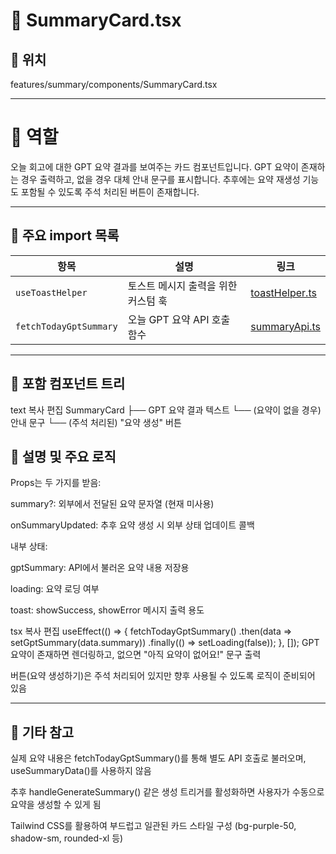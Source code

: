 # 📄 SummaryCard.tsx
## 📁 위치
features/summary/components/SummaryCard.tsx

---

# 🧭 역할
오늘 회고에 대한 GPT 요약 결과를 보여주는 카드 컴포넌트입니다.
GPT 요약이 존재하는 경우 출력하고, 없을 경우 대체 안내 문구를 표시합니다.
추후에는 요약 재생성 기능도 포함될 수 있도록 주석 처리된 버튼이 존재합니다.

---

## 🔗 주요 import 목록
| 항목                     | 설명                   | 링크                                                       |
| ---------------------- | -------------------- | -------------------------------------------------------- |
| `useToastHelper`       | 토스트 메시지 출력을 위한 커스텀 훅 | [toastHelper.ts](../../../features/toast/utils/toastHelper.ts.md) |
| `fetchTodayGptSummary` | 오늘 GPT 요약 API 호출 함수  | [summaryApi.ts](../api/summaryApi.ts.md)                 |


---

## 🧩 포함 컴포넌트 트리
text
복사
편집
SummaryCard
├── GPT 요약 결과 텍스트
└── (요약이 없을 경우) 안내 문구
    └── (주석 처리된) "요약 생성" 버튼

## 📝 설명 및 주요 로직
Props는 두 가지를 받음:

summary?: 외부에서 전달된 요약 문자열 (현재 미사용)

onSummaryUpdated: 추후 요약 생성 시 외부 상태 업데이트 콜백

내부 상태:

gptSummary: API에서 불러온 요약 내용 저장용

loading: 요약 로딩 여부

toast: showSuccess, showError 메시지 출력 용도

tsx
복사
편집
useEffect(() => {
  fetchTodayGptSummary()
    .then(data => setGptSummary(data.summary))
    .finally(() => setLoading(false));
}, []);
GPT 요약이 존재하면 렌더링하고, 없으면 "아직 요약이 없어요!" 문구 출력

버튼(요약 생성하기)은 주석 처리되어 있지만 향후 사용될 수 있도록 로직이 준비되어 있음

---

## 📌 기타 참고
실제 요약 내용은 fetchTodayGptSummary()를 통해 별도 API 호출로 불러오며, useSummaryData()를 사용하지 않음

추후 handleGenerateSummary() 같은 생성 트리거를 활성화하면 사용자가 수동으로 요약을 생성할 수 있게 됨

Tailwind CSS를 활용하여 부드럽고 일관된 카드 스타일 구성 (bg-purple-50, shadow-sm, rounded-xl 등)

